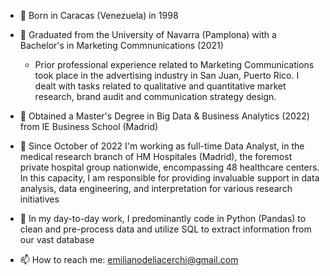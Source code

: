 - 👋 Born in Caracas (Venezuela) in 1998

- 👀 Graduated from the University of Navarra (Pamplona) with a Bachelor's in Marketing Commnunications (2021)
  - Prior professional experience related to Marketing Communications took place in the advertising industry in San Juan, Puerto Rico. I dealt with tasks related to qualitative and quantitative market research, brand audit and communication strategy design. 


- 👀 Obtained a Master's Degree in Big Data & Business Analytics (2022) from IE Business School (Madrid)

- 🧠 Since October of 2022 I'm working as full-time Data Analyst, in the medical research branch of HM Hospitales (Madrid), the foremost private hospital group nationwide, encompassing 48 healthcare centers. In this capacity, I am responsible for providing invaluable support in data analysis, data engineering, and interpretation for various research initiatives
  
- 🎯 In my day-to-day work, I predominantly code in Python (Pandas) to clean and pre-process data and utilize SQL to extract information from our vast database

- 📫 How to reach me: emilianodeliacerchi@gmail.com

<!---
emilianodelia/emilianodelia is a ✨ special ✨ repository because its `README.md` (this file) appears on your GitHub profile.
You can click the Preview link to take a look at your changes.
--->
